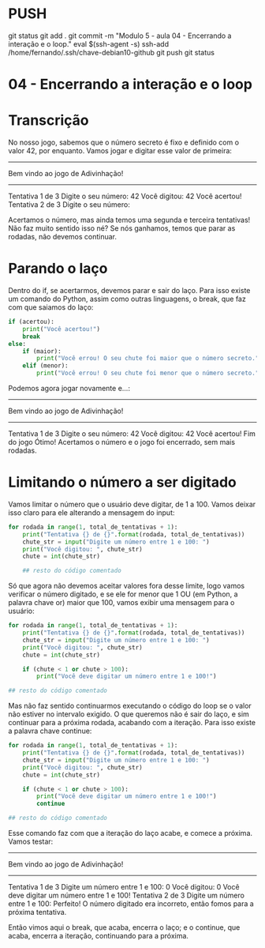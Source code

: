 

# ###################################################################################################################################################################
# ###################################################################################################################################################################
# PUSH

git status
git add .
git commit -m "Modulo 5 - aula 04 - Encerrando a interação e o loop."
eval $(ssh-agent -s)
ssh-add /home/fernando/.ssh/chave-debian10-github
git push
git status



# ###################################################################################################################################################################
# ###################################################################################################################################################################
# 04 - Encerrando a interação e o loop

# Transcrição

No nosso jogo, sabemos que o número secreto é fixo e definido com o valor 42, por enquanto. Vamos jogar e digitar esse valor de primeira:


*********************************
Bem vindo ao jogo de Adivinhação!
*********************************
Tentativa 1 de 3
Digite o seu número: 42
Você digitou:  42
Você acertou!
Tentativa 2 de 3
Digite o seu número:

Acertamos o número, mas ainda temos uma segunda e terceira tentativas! Não faz muito sentido isso né? Se nós ganhamos, temos que parar as rodadas, não devemos continuar.




# Parando o laço

Dentro do if, se acertarmos, devemos parar e sair do laço. Para isso existe um comando do Python, assim como outras linguagens, o break, que faz com que saiamos do laço:

~~~~python
if (acertou):
    print("Você acertou!")
    break
else:
    if (maior):
        print("Você errou! O seu chute foi maior que o número secreto.")
    elif (menor):
        print("Você errou! O seu chute foi menor que o número secreto.")
~~~~


Podemos agora jogar novamente e...:

*********************************
Bem vindo ao jogo de Adivinhação!
*********************************
Tentativa 1 de 3
Digite o seu número: 42
Você digitou:  42
Você acertou!
Fim do jogo
Ótimo! Acertamos o número e o jogo foi encerrado, sem mais rodadas.





# Limitando o número a ser digitado

Vamos limitar o número que o usuário deve digitar, de 1 a 100. Vamos deixar isso claro para ele alterando a mensagem do input:

~~~~python
for rodada in range(1, total_de_tentativas + 1):
    print("Tentativa {} de {}".format(rodada, total_de_tentativas))
    chute_str = input("Digite um número entre 1 e 100: ")
    print("Você digitou: ", chute_str)
    chute = int(chute_str)

    ## resto do código comentado
~~~~

Só que agora não devemos aceitar valores fora desse limite, logo vamos verificar o número digitado, e se ele for menor que 1 OU (em Python, a palavra chave or) maior que 100, vamos exibir uma mensagem para o usuário:

~~~~python
for rodada in range(1, total_de_tentativas + 1):
    print("Tentativa {} de {}".format(rodada, total_de_tentativas))
    chute_str = input("Digite um número entre 1 e 100: ")
    print("Você digitou: ", chute_str)
    chute = int(chute_str)

    if (chute < 1 or chute > 100):
        print("Você deve digitar um número entre 1 e 100!")

## resto do código comentado
~~~~

Mas não faz sentido continuarmos executando o código do loop se o valor não estiver no intervalo exigido. O que queremos não é sair do laço, e sim continuar para a próxima rodada, acabando com a iteração. Para isso existe a palavra chave continue:

~~~~python
for rodada in range(1, total_de_tentativas + 1):
    print("Tentativa {} de {}".format(rodada, total_de_tentativas))
    chute_str = input("Digite um número entre 1 e 100: ")
    print("Você digitou: ", chute_str)
    chute = int(chute_str)

    if (chute < 1 or chute > 100):
        print("Você deve digitar um número entre 1 e 100!")
        continue

## resto do código comentado
~~~~

Esse comando faz com que a iteração do laço acabe, e comece a próxima. Vamos testar:

*********************************
Bem vindo ao jogo de Adivinhação!
*********************************
Tentativa 1 de 3
Digite um número entre 1 e 100: 0
Você digitou:  0
Você deve digitar um número entre 1 e 100!
Tentativa 2 de 3
Digite um número entre 1 e 100:
Perfeito! O número digitado era incorreto, então fomos para a próxima tentativa.

Então vimos aqui o break, que acaba, encerra o laço; e o continue, que acaba, encerra a iteração, continuando para a próxima.